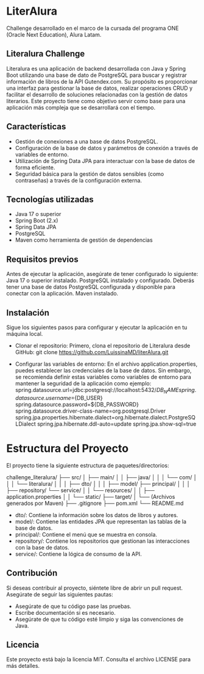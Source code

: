# LiterAlura
Challenge desarrollado en el marco de la cursada del programa ONE (Oracle Next Education), Alura Latam.

## Literalura Challenge

Literalura es una aplicación de backend desarrollada con Java y Spring Boot utilizando una base de dato de PostgreSQL para buscar y registrar información de libros de la API Gutendex.com. Su propósito es proporcionar una interfaz para gestionar la base de datos, realizar operaciones CRUD y facilitar el desarrollo de soluciones relacionadas con la gestión de datos literarios. Este proyecto tiene como objetivo servir como base para una aplicación más compleja que se desarrollará con el tiempo.

## Características
* Gestión de conexiones a una base de datos PostgreSQL.
* Configuración de la base de datos y parámetros de conexión a través de variables de entorno.
* Utilización de Spring Data JPA para interactuar con la base de datos de forma eficiente.
* Seguridad básica para la gestión de datos sensibles (como contraseñas) a través de la configuración externa.
  
## Tecnologías utilizadas
* Java 17 o superior
* Spring Boot (2.x)
* Spring Data JPA
* PostgreSQL
* Maven como herramienta de gestión de dependencias

## Requisitos previos
Antes de ejecutar la aplicación, asegúrate de tener configurado lo siguiente:
Java 17 o superior instalado.
PostgreSQL instalado y configurado. Deberás tener una base de datos PostgreSQL configurada y disponible para conectar con la aplicación.
Maven instalado.

## Instalación
Sigue los siguientes pasos para configurar y ejecutar la aplicación en tu máquina local.

* Clonar el repositorio:
Primero, clona el repositorio de Literalura desde GitHub:
git clone https://github.com/LuissinaMD/literAlura.git

* Configurar las variables de entorno:
En el archivo application.properties, puedes establecer las credenciales de la base de datos. Sin embargo, se recomienda definir estas variables como variables de entorno para mantener la seguridad de la aplicación como ejemplo:
spring.datasource.url=jdbc:postgresql://localhost:5432/${DB_NAME}
spring.datasource.username=${DB_USER}
spring.datasource.password=${DB_PASSWORD}
spring.datasource.driver-class-name=org.postgresql.Driver
spring.jpa.properties.hibernate.dialect=org.hibernate.dialect.PostgreSQLDialect
spring.jpa.hibernate.ddl-auto=update
spring.jpa.show-sql=true

# Estructura del Proyecto
El proyecto tiene la siguiente estructura de paquetes/directorios:

challenge_literalura/
├── src/
│   ├── main/
│   │   ├── java/
│   │   │   └── com/
│   │   │       └── literalura/
│   │   │           ├── dto/
│   │   │           ├── model/
                    ├── principal/
│   │   │           ├── repository/
                    └── service/
│   │   └── resources/
│   │       ├── application.properties
│   │       └── static/
├── target/
│   └── (Archivos generados por Maven)
├── .gitignore
├── pom.xml
└── README.md

* dto/: Contiene la información sobre los datos de libros y autores.
* model/: Contiene las entidades JPA que representan las tablas de la base de datos.
* principal/: Contiene el menú que se muestra en consola.
* repository/: Contiene los repositorios que gestionan las interacciones con la base de datos.
* service/: Contiene la lógica de consumo de la API.

## Contribución
Si deseas contribuir al proyecto, siéntete libre de abrir un pull request. Asegúrate de seguir las siguientes pautas:

* Asegúrate de que tu código pase las pruebas.
* Escribe documentación si es necesario.
* Asegúrate de que tu código esté limpio y siga las convenciones de Java.

## Licencia
Este proyecto está bajo la licencia MIT. Consulta el archivo LICENSE para más detalles.
